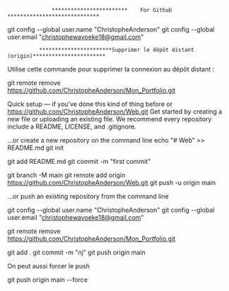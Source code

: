                   ************************    For Github  ***************************** 

git config --global user.name "ChristopheAnderson"
git config --global user.email "christophewavoeke18@gmail.com"


              ***********************Supprimer le dépôt distant (origin)***********************
Utilise cette commande pour supprimer la connexion au dépôt distant :

git remote remove https://github.com/ChristopheAnderson/Mon_Portfolio.git


Quick setup — if you’ve done this kind of thing before
or	
https://github.com/ChristopheAnderson/Web.git
Get started by creating a new file or uploading an existing file. We recommend every repository include a README, LICENSE, and .gitignore.


…or create a new repository on the command line
echo "# Web" >> README.md
git init

git add README.md
git commit -m "first commit"


git branch -M main
git remote add origin https://github.com/ChristopheAnderson/Web.git
git push -u origin main



…or push an existing repository from the command line

git config --global user.name "ChristopheAnderson"
git config --global user.email "christophewavoeke18@gmail.com"

git remote remove https://github.com/ChristopheAnderson/Mon_Portfolio.git

git add .
git commit -m "nj"
git push origin main

On peut aussi forcer le push 

git push origin main --force

